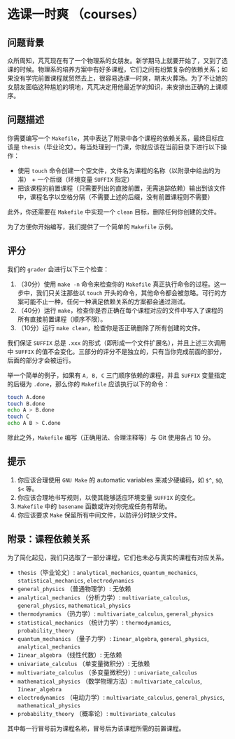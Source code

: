 # 选课一时爽 （courses）

## 问题背景

众所周知，芃芃现在有了一个物理系的女朋友。新学期马上就要开始了，又到了选课的时候。物理系的培养方案中有好多课程，它们之间有纷繁复杂的依赖关系；如果没有学完前置课程就贸然去上，很容易选课一时爽，期末火葬场。为了不让她的女朋友面临这种尴尬的境地，芃芃决定用他最近学的知识，来安排出正确的上课顺序。

## 问题描述

你需要编写一个 `Makefile`，其中表达了附录中各个课程的依赖关系，最终目标应该是 `thesis`（毕业论文）。每当处理到一门课，你就应该在当前目录下进行以下操作：

* 使用 `touch` 命令创建一个空文件，文件名为课程的名称（以附录中给出的为准） + 一个后缀（环境变量 `SUFFIX` 指定）
* 把该课程的前置课程（只需要列出的直接前置，无需追踪依赖）输出到该文件中，课程名字以空格分隔（不需要上述的后缀，没有前置课程则不需要）

此外，你还需要在 `Makefile` 中实现一个 `clean` 目标，删除任何你创建的文件。

为了方便你开始编写，我们提供了一个简单的 `Makefile` 示例。

## 评分

我们的 `grader` 会进行以下三个检查：

1. （30分）使用 `make -n` 命令来检查你的 `Makefile` 真正执行命令的过程。这一步中，我们只关注那些以 `touch` 开头的命令，其他命令都会被忽略。可行的方案可能不止一种，任何一种满足依赖关系的方案都会通过测试。
2. （40分）运行 `make`，检查你是否正确在每个课程对应的文件中写入了课程的所有直接前置课程（顺序不限）。
3. （10分）运行 `make clean`，检查你是否正确删除了所有创建的文件。

我们保证 `SUFFIX` 总是 `.xxx` 的形式（即形成一个文件扩展名），并且上述三次调用中 `SUFFIX` 的值不会变化。三部分的评分不是独立的，只有当你完成前面的部分，后面的部分才会被运行。

举一个简单的例子，如果有 `A, B, C` 三门顺序依赖的课程，并且 `SUFFIX` 变量指定的后缀为 `.done`，那么你的 `Makefile` 应该执行以下的命令：

```bash
touch A.done
touch B.done
echo A > B.done
touch C
echo A B > C.done
```

除此之外，`Makefile` 编写（正确用法、合理注释等）与 Git 使用各占 10 分。

## 提示

1. 你应该合理使用 `GNU Make` 的 automatic variables 来减少硬编码，如 `$^`, `$@`, `$<` 等。
2. 你应该合理地书写规则，以使其能够适应环境变量 `SUFFIX` 的变化。
3. `Makefile` 中的 `basename` 函数或许对你完成任务有帮助。
4. 你应该要求 `Make` 保留所有中间文件，以防评分时缺少文件。

## 附录：课程依赖关系

为了简化起见，我们只选取了一部分课程，它们也未必与真实的课程有对应关系。

* `thesis`（毕业论文）: `analytical_mechanics`, `quantum_mechanics`, `statistical_mechanics`, `electrodynamics`
* `general_physics` （普通物理学）: 无依赖
* `analytical_mechanics` （分析力学）: `multivariate_calculus`, `general_physics`, `mathematical_physics`
* `thermodynamics` （热力学）: `multivariate_calculus`, `general_physics`
* `statistical_mechanics` （统计力学）: `thermodynamics`, `probability_theory`
* `quantum_mechanics` （量子力学）: `Iinear_algebra`, `general_physics`, `analytical_mechanics`
* `Iinear_algebra` （线性代数）: 无依赖
* `univariate_calculus` （单变量微积分）: 无依赖
* `multivariate_calculus` （多变量微积分）: `univariate_calculus`
* `mathematical_physics` （数学物理方法）: `multivariate_calculus`, `Iinear_algebra`
* `electrodynamics` （电动力学）: `multivariate_calculus`, `general_physics`, `mathematical_physics`
* `probability_theory` （概率论）: `multivariate_calculus`

其中每一行冒号前为课程名称，冒号后为该课程所需的前置课程。
